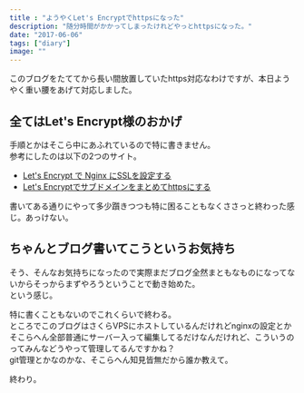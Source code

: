 ```yaml
---
title : "ようやくLet's Encryptでhttpsになった"
description: "随分時間がかかってしまったけれどやっとhttpsになった。"
date: "2017-06-06"
tags: ["diary"]
image: ""
---
```


このブログをたててから長い間放置していたhttps対応なわけですが、本日ようやく重い腰をあげて対応しました。

## 全てはLet's Encrypt様のおかげ

手順とかはそこら中にあふれているので特に書きません。  
参考にしたのは以下の2つのサイト。

* [Let's Encrypt で Nginx にSSLを設定する](http://qiita.com/HeRo/items/f9eb8d8a08d4d5b63ee9)
* [Let's Encryptでサブドメインをまとめてhttpsにする](http://lealog.hateblo.jp/entry/2016/12/01/151627)

書いてある通りにやって多少躓きつつも特に困ることもなくささっと終わった感じ。あっけない。

## ちゃんとブログ書いてこうというお気持ち

そう、そんなお気持ちになったので実際まだブログ全然まともなものになってないからそっからまずやろうということで動き始めた。  
という感じ。

特に書くこともないのでこれくらいで終わる。  
ところでこのブログはさくらVPSにホストしているんだけれどnginxの設定とかそこらへん全部普通にサーバー入って編集してるだけなんだけれど、こういうのってみんなどうやって管理してるんですかね？  
git管理とかなのかな、そこらへん知見皆無だから誰か教えて。

終わり。
